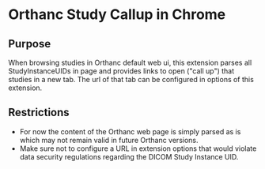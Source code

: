 # Orthanc Study Callup in Chrome

## Purpose
When browsing studies in Orthanc default web ui, this extension parses all StudyInstanceUIDs in page and provides links to open ("call up") that studies in a new tab. The url of that tab can be configured in options of this extension.

## Restrictions
* For now the content of the Orthanc web page is simply parsed as is which may not remain valid in future Orthanc versions.
* Make sure not to configure a URL in extension options that would violate data security regulations regarding the DICOM Study Instance UID.

